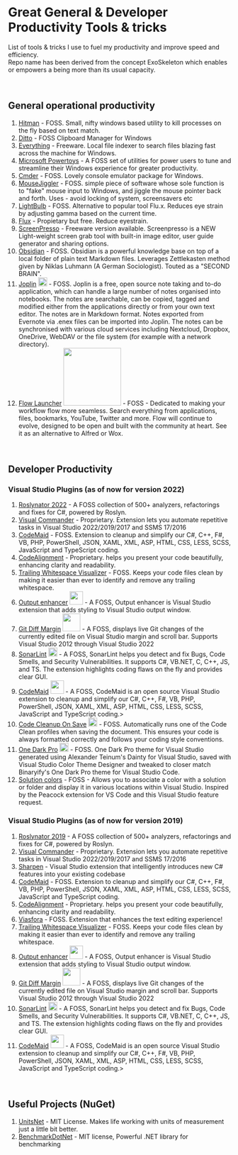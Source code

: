 # Great General & Developer Productivity Tools & tricks
List of tools & tricks I use to fuel my productivity and improve speed and efficiency.<br />
Repo name has been derived from the concept ExoSkeleton which enables or empowers a being more than its usual capacity.

<br />

## General operational productivity
1. [Hitman](https://github.com/aggarwalsushant/Hitman) - FOSS. Small, nifty windows based utility to kill processes on the fly based on text match.
2. [Ditto](https://github.com/sabrogden/ditto) - FOSS Clipboard Manager for Windows
3. [Everything](https://www.voidtools.com/) - Freeware. Local file indexer to search files blazing fast across the machine for Windows.
4. [Microsoft Powertoys](https://github.com/microsoft/PowerToys) - A FOSS set of utilities for power users to tune and streamline their Windows experience for greater productivity.
5. [Cmder](https://github.com/cmderdev/cmder) - FOSS. Lovely console emulator package for Windows.
6. [MouseJiggler](https://github.com/arkane-systems/mousejiggler) - FOSS. simple piece of software whose sole function is to "fake" mouse input to Windows, and jiggle the mouse pointer back and forth. Uses - avoid locking of system, screensavers etc
7. [LightBulb](https://github.com/Tyrrrz/LightBulb) - FOSS. Alternative to popular tool Flu.x. Reduces eye strain by adjusting gamma based on the current time.
8. [Flux](https://justgetflux.com/) - Propietary but free. Reduce eyestrain. 
9. [ScreenPresso](https://www.screenpresso.com) - Freeware version available. Screenpresso is a NEW Light-weight screen grab tool with built-in image editor, user guide generator and sharing options.
10. [Obsidian](https://obsidian.md/) - FOSS. Obsidian is a powerful knowledge base on top of a local folder of plain text Markdown files. Leverages Zettlekasten method given by Niklas Luhmann (A German Sociologist). Touted as a "SECOND BRAIN".
11. [Joplin](https://github.com/laurent22/joplin) <img src="https://raw.githubusercontent.com/laurent22/joplin/dev/Assets/LinuxIcons/256x256.png" width=20> - FOSS. Joplin is a free, open source note taking and to-do application, which can handle a large number of notes organised into notebooks. The notes are searchable, can be copied, tagged and modified either from the applications directly or from your own text editor. The notes are in Markdown format. Notes exported from Evernote via .enex files can be imported into Joplin. The notes can be synchronised with various cloud services including Nextcloud, Dropbox, OneDrive, WebDAV or the file system (for example with a network directory).
12. [Flow Launcher](https://github.com/Flow-Launcher/Flow.Launcher) <img src="https://user-images.githubusercontent.com/6903107/207168016-85d0dd16-1f3b-4d42-9d37-0e0d5a596ead.png" width="130"> - FOSS - Dedicated to making your workflow flow more seamless. Search everything from applications, files, bookmarks, YouTube, Twitter and more. Flow will continue to evolve, designed to be open and built with the community at heart. See it as an alternative to Alfred or Wox.
<br />

## Developer Productivity
### Visual Studio Plugins (as of now for version 2022)
1. [Roslynator 2022](https://github.com/JosefPihrt/Roslynator) - A FOSS collection of 500+ analyzers, refactorings and fixes for C#, powered by Roslyn. 
2. [Visual Commander](https://vlasovstudio.com/visual-commander/) - Proprietary. Extension lets you automate repetitive tasks in Visual Studio 2022/2019/2017 and SSMS 17/2016
3. [CodeMaid](https://github.com/codecadwallader/codemaid) - FOSS. Extension to cleanup and simplify our C#, C++, F#, VB, PHP, PowerShell, JSON, XAML, XML, ASP, HTML, CSS, LESS, SCSS, JavaScript and TypeScript coding.
4. [CodeAlignment](https://marketplace.visualstudio.com/items?itemName=cpmcgrath.Codealignment) - Proprietary. helps you present your code beautifully, enhancing clarity and readability.
5. [Trailing Whitespace Visualizer](https://github.com/madskristensen/TrailingWhitespace) - FOSS. Keeps your code files clean by making it easier than ever to identify and remove any trailing whitespace.
6. [Output enhancer](https://github.com/MykolaBalakin/VSOutputEnhancer) <img src="https://nikolaybalakin.gallerycdn.vsassets.io/extensions/nikolaybalakin/outputenhancer/1.8/1626436033529/Microsoft.VisualStudio.Services.Icons.Default" width="30"> - A FOSS, Output enhancer is Visual Studio extension that adds styling to Visual Studio output window. 
7. [Git Diff Margin](https://github.com/laurentkempe/GitDiffMargin) <img src="https://laurentkempe.gallerycdn.vsassets.io/extensions/laurentkempe/gitdiffmargin/3.12.1/1628110393905/Microsoft.VisualStudio.Services.Icons.Default" width="40"> - A FOSS, displays live Git changes of the currently edited file on Visual Studio margin and scroll bar. Supports Visual Studio 2012 through Visual Studio 2022
8. [SonarLint](https://github.com/SonarSource/sonarlint-visualstudio) <img src="https://sonarsource.gallerycdn.vsassets.io/extensions/sonarsource/sonarlintforvisualstudio2022/5.1.0.39724/1637163880038/Microsoft.VisualStudio.Services.Icons.Default" width=20> - A FOSS, SonarLint helps you detect and fix Bugs, Code Smells, and Security Vulnerabilities. It supports C#, VB.NET, C, C++, JS, and TS. The extension highlights coding flaws on the fly and provides clear GUI.
9. [CodeMaid](https://github.com/codecadwallader/codemaid) <img src="https://www.vsixgallery.com/extensions/4c82e17d-927e-42d2-8460-b473ac7df316/icon-12.0.png?v=D6bq1U66x8xJnb7UCPkg0wbJHnjI-qDQ8xQiVOH8ohM" width=30> - A FOSS, CodeMaid is an open source Visual Studio extension to cleanup and simplify our C#, C++, F#, VB, PHP, PowerShell, JSON, XAML, XML, ASP, HTML, CSS, LESS, SCSS, JavaScript and TypeScript coding.>
10. [Code Cleanup On Save](https://github.com/madskristensen/CodeCleanupOnSave) <img src="https://madskristensen.gallerycdn.vsassets.io/extensions/madskristensen/codecleanuponsave/1.0.12/1623431317897/Microsoft.VisualStudio.Services.Icons.Default" width=20> - FOSS. Automatically runs one of the Code Clean profiles when saving the document. This ensures your code is always formatted correctly and follows your coding style conventions.
11. [One Dark Pro](https://github.com/AdrianWilczynski/OneDarkPro) <img src="https://adrianwilczynski.gallerycdn.vsassets.io/extensions/adrianwilczynski/one-dark-pro/3.0/1632249378411/Microsoft.VisualStudio.Services.Icons.Default" width=20> - FOSS. One Dark Pro theme for Visual Studio generated using Alexander Teinum's Dainty for Visual Studio, saved with Visual Studio Color Theme Designer and tweaked to closer match Binaryify's One Dark Pro theme for Visual Studio Code.
12. [Solution colors](https://github.com/madskristensen/SolutionColors) - FOSS - Allows you to associate a color with a solution or folder and display it in various locations within Visual Studio. Inspired by the Peacock extension for VS Code and this Visual Studio feature request.


### Visual Studio Plugins (as of now for version 2019)
1. [Roslynator 2019](https://github.com/JosefPihrt/Roslynator) - A FOSS collection of 500+ analyzers, refactorings and fixes for C#, powered by Roslyn. 
2. [Visual Commander](https://vlasovstudio.com/visual-commander/) - Proprietary. Extension lets you automate repetitive tasks in Visual Studio 2022/2019/2017 and SSMS 17/2016
3. [Sharpen](https://github.com/sharpenrocks/Sharpen) - Visual Studio extension that intelligently introduces new C# features into your existing codebase 
4. [CodeMaid](https://github.com/codecadwallader/codemaid) - FOSS. Extension to cleanup and simplify our C#, C++, F#, VB, PHP, PowerShell, JSON, XAML, XML, ASP, HTML, CSS, LESS, SCSS, JavaScript and TypeScript coding.
5. [CodeAlignment](https://marketplace.visualstudio.com/items?itemName=cpmcgrath.Codealignment) - Proprietary. helps you present your code beautifully, enhancing clarity and readability.
6. [Viasfora](https://github.com/tomasr/viasfora/) - FOSS. Extension that enhances the text editing experience!
7. [Trailing Whitespace Visualizer](https://marketplace.visualstudio.com/items?itemName=MadsKristensen.TrailingWhitespaceVisualizer) - FOSS. Keeps your code files clean by making it easier than ever to identify and remove any trailing whitespace.
8. [Output enhancer](https://github.com/MykolaBalakin/VSOutputEnhancer) <img src="https://nikolaybalakin.gallerycdn.vsassets.io/extensions/nikolaybalakin/outputenhancer/1.8/1626436033529/Microsoft.VisualStudio.Services.Icons.Default" width="30"> - A FOSS, Output enhancer is Visual Studio extension that adds styling to Visual Studio output window. 
9. [Git Diff Margin](https://github.com/laurentkempe/GitDiffMargin) <img src="https://laurentkempe.gallerycdn.vsassets.io/extensions/laurentkempe/gitdiffmargin/3.12.1/1628110393905/Microsoft.VisualStudio.Services.Icons.Default" width="40"> - A FOSS, displays live Git changes of the currently edited file on Visual Studio margin and scroll bar. Supports Visual Studio 2012 through Visual Studio 2022
10. [SonarLint](https://github.com/SonarSource/sonarlint-visualstudio) <img src="https://sonarsource.gallerycdn.vsassets.io/extensions/sonarsource/sonarlintforvisualstudio2022/5.1.0.39724/1637163880038/Microsoft.VisualStudio.Services.Icons.Default" width=20> - A FOSS, SonarLint helps you detect and fix Bugs, Code Smells, and Security Vulnerabilities. It supports C#, VB.NET, C, C++, JS, and TS. The extension highlights coding flaws on the fly and provides clear GUI.
11. [CodeMaid](https://github.com/codecadwallader/codemaid) <img src="https://www.vsixgallery.com/extensions/4c82e17d-927e-42d2-8460-b473ac7df316/icon-12.0.png?v=D6bq1U66x8xJnb7UCPkg0wbJHnjI-qDQ8xQiVOH8ohM" width=30> - A FOSS, CodeMaid is an open source Visual Studio extension to cleanup and simplify our C#, C++, F#, VB, PHP, PowerShell, JSON, XAML, XML, ASP, HTML, CSS, LESS, SCSS, JavaScript and TypeScript coding.>

<br />

## Useful Projects (NuGet)
1. [UnitsNet](https://github.com/angularsen/UnitsNet) - MIT License. Makes life working with units of measurement just a little bit better.
2. [BenchmarkDotNet](https://github.com/dotnet/BenchmarkDotNet) - MIT license, Powerful .NET library for benchmarking
